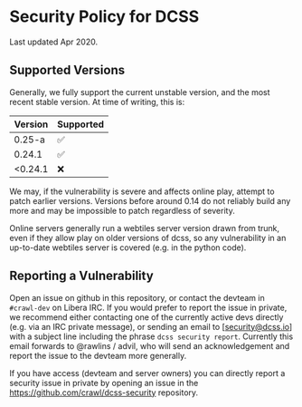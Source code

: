 # Security Policy for DCSS

Last updated Apr 2020.

## Supported Versions

Generally, we fully support the current unstable version, and the most recent
stable version. At time of writing, this is:

| Version | Supported          |
| ------- | ------------------ |
| 0.25-a  | :white_check_mark: |
| 0.24.1  | :white_check_mark: |
| <0.24.1 | :x:                |

We may, if the vulnerability is severe and affects online play, attempt to
patch earlier versions. Versions before around 0.14 do not reliably build any
more and may be impossible to patch regardless of severity.

Online servers generally run a webtiles server version drawn from trunk, even
if they allow play on older versions of dcss, so any vulnerability in an
up-to-date webtiles server is covered (e.g. in the python code).

## Reporting a Vulnerability

Open an issue on github in this repository, or contact the devteam in
`#crawl-dev` on Libera IRC. If you would prefer to report the issue in private,
we recommend either contacting one of the currently active devs directly (e.g.
via an IRC private message), or sending an email to [security@dcss.io] with a
subject line including the phrase `dcss security report`. Currently this email
forwards to @rawlins / advil, who will send an acknowledgement and report the
issue to the devteam more generally.

If you have access (devteam and server owners) you can directly report a
security issue in private by opening an issue in the https://github.com/crawl/dcss-security
repository.
